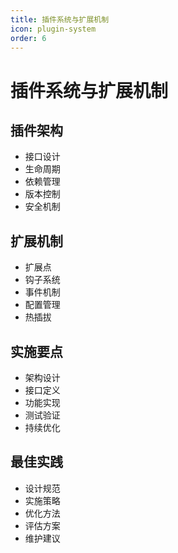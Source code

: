 ```yaml
---
title: 插件系统与扩展机制
icon: plugin-system
order: 6
---
```


# 插件系统与扩展机制

## 插件架构
- 接口设计
- 生命周期
- 依赖管理
- 版本控制
- 安全机制

## 扩展机制
- 扩展点
- 钩子系统
- 事件机制
- 配置管理
- 热插拔

## 实施要点
- 架构设计
- 接口定义
- 功能实现
- 测试验证
- 持续优化

## 最佳实践
- 设计规范
- 实施策略
- 优化方法
- 评估方案
- 维护建议
